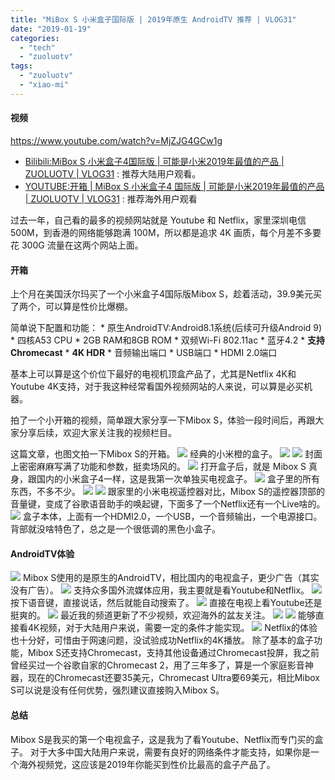 ```yaml
---
title: "MiBox S 小米盒子国际版 | 2019年原生 AndroidTV 推荐 | VLOG31"
date: "2019-01-19"
categories: 
  - "tech"
  - "zuoluotv"
tags: 
  - "zuoluotv"
  - "xiao-mi"
---
```


#### 视频

https://www.youtube.com/watch?v=MjZJG4GCw1g

- [Bilibili:MiBox S 小米盒子4国际版 | 可能是小米2019年最值的产品 | ZUOLUOTV | VLOG31](https://www.bilibili.com/video/av41145254) : 推荐大陆用户观看。
- [YOUTUBE:开箱 | MiBox S 小米盒子4 国际版 | 可能是小米2019年最值的产品 | ZUOLUOTV | VLOG31](https://www.youtube.com/watch?v=MjZJG4GCw1g&t=249s) : 推荐海外用户观看

过去一年，自己看的最多的视频网站就是 Youtube 和 Netflix，家里深圳电信 500M，到香港的网络能够跑满 100M，所以都是追求 4K 画质，每个月差不多要花 300G 流量在这两个网站上面。

#### 开箱

上个月在美国沃尔玛买了一个小米盒子4国际版Mibox S，趁着活动，39.9美元买了两个，可以算是性价比爆棚。

简单说下配置和功能： \* 原生AndroidTV:Android8.1系统(后续可升级Android 9) \* 四核A53 CPU \* 2GB RAM和8GB ROM \* 双频Wi-Fi 802.11ac \* 蓝牙4.2 \* **支持Chromecast** \* **4K HDR** \* 音频输出端口 \* USB端口 \* HDMI 2.0端口

基本上可以算是这个价位下最好的电视机顶盒产品了，尤其是Netflix 4K和Youtube 4K支持，对于我这种经常看国外视频网站的人来说，可以算是必买机器。

拍了一个小开箱的视频，简单跟大家分享一下Mibox S，体验一段时间后，再跟大家分享后续，欢迎大家关注我的视频栏目。

这篇文章，也图文拍一下Mibox S的开箱。 ![](https://static.is26.com/blog/2019/01/mibox/mibox-1.jpg) 经典的小米橙的盒子。 ![](https://static.is26.com/blog/2019/01/mibox/mibox-2.jpg) ![](https://static.is26.com/blog/2019/01/mibox/mibox-3.jpg) 封面上密密麻麻写满了功能和参数，挺卖场风的。 ![](https://static.is26.com/blog/2019/01/mibox/mibox-4.jpg) 打开盒子后，就是 Mibox S 真身，跟国内的小米盒子4一样，这是我第一次单独买电视盒子。 ![](https://static.is26.com/blog/2019/01/mibox/mibox-5.jpg) 盒子里的所有东西，不多不少。 ![](https://static.is26.com/blog/2019/01/mibox/mibox-7.jpg) ![](https://static.is26.com/blog/2019/01/mibox/mibox-13.jpg) 跟家里的小米电视遥控器对比，Mibox S的遥控器顶部的音量键，变成了谷歌语音助手的唤起键，下面多了一个Netflix还有一个Live啥的。 ![](https://static.is26.com/blog/2019/01/mibox/mibox-9.jpg) 盒子本体，上面有一个HDMI2.0，一个USB，一个音频输出，一个电源接口。背部就没啥特色了，总之是一个很低调的黑色小盒子。

#### AndroidTV体验

![](https://static.is26.com/blog/2019/01/mibox/s-2.jpg) Mibox S使用的是原生的AndroidTV，相比国内的电视盒子，更少广告（其实没有广告）。 ![](https://static.is26.com/blog/2019/01/mibox/s-3.jpg) 支持众多国外流媒体应用，我主要就是看Youtube和Netflix。 ![](https://static.is26.com/blog/2019/01/mibox/s-7.jpg) 按下语音键，直接说话，然后就能自动搜索了。 ![](https://static.is26.com/blog/2019/01/mibox/s-1.jpg) 直接在电视上看Youtube还是挺爽的。 ![](https://static.is26.com/blog/2019/01/mibox/s-8.jpg) 最近我的频道更新了不少视频，欢迎海外的盆友关注。 ![](https://static.is26.com/blog/2019/01/mibox/s-9.jpg) ![](https://static.is26.com/blog/2019/01/mibox/s-10.jpg) 能够直接看4K视频，对于大陆用户来说，需要一定的条件才能实现。 ![](https://static.is26.com/blog/2019/01/mibox/s-11.jpg) Netflix的体验也十分好，可惜由于网速问题，没试验成功Netflix的4K播放。 除了基本的盒子功能，Mibox S还支持Chromecast，支持其他设备通过Chromecast投屏，我之前曾经买过一个谷歌自家的Chromecast 2，用了三年多了，算是一个家庭影音神器，现在的Chromecast还要35美元，Chromecast Ultra要69美元，相比Mibox S可以说是没有任何优势，强烈建议直接购入Mibox S。

#### 总结

Mibox S是我买的第一个电视盒子，这是我为了看Youtube、Netflix而专门买的盒子。 对于大多中国大陆用户来说，需要有良好的网络条件才能支持，如果你是一个海外视频党，这应该是2019年你能买到性价比最高的盒子产品了。
